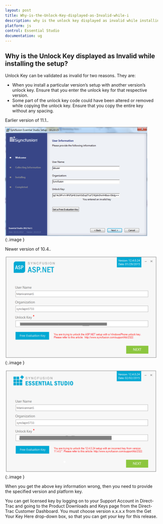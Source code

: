 ```yaml
---
layout: post
title: Why-is-the-Unlock-Key-displayed-as-Invalid-while-i
description: why is the unlock key displayed as invalid while installing the setup?
platform: js
control: Essential Studio
documentation: ug
---
```


## Why is the Unlock Key displayed as Invalid while installing the setup?

Unlock Key can be validated as invalid for two reasons. They are:

* When you install a particular version’s setup with another version’s unlock key. Ensure that you enter the unlock key for that respective version.
* Some part of the unlock key code could have been altered or removed while copying the unlock key. Ensure that you copy the entire key without any spacing. 

Earlier version of 11.1.*.*



![](Why-is-the-Unlock-Key-displayed-as-Invalid-while-i_images/Why-is-the-Unlock-Key-displayed-as-Invalid-while-i_img1.png)
{:.image }


Newer version of 10.4.*.*



![](Why-is-the-Unlock-Key-displayed-as-Invalid-while-i_images/Why-is-the-Unlock-Key-displayed-as-Invalid-while-i_img2.png)
{:.image }


![](Why-is-the-Unlock-Key-displayed-as-Invalid-while-i_images/Why-is-the-Unlock-Key-displayed-as-Invalid-while-i_img3.png)
{:.image }


When you get the above key information wrong, then you need to provide the specified version and platform key. 

You can get licensed key by logging on to your Support Account in Direct-Trac and going to the Product Downloads and Keys page from the Direct-Trac Customer Dashboard. You must choose version x.x.x.x from the Get Your Key Here drop-down box, so that you can get your key for this release.

